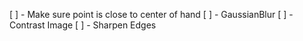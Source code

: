 [ ] - Make sure point is close to center of hand
[ ] - GaussianBlur
[ ] - Contrast Image
[ ] - Sharpen Edges